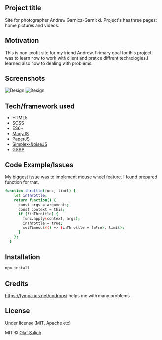 
## Project title
Site for photographer Andrew Garnicz-Garnicki. Project's has three pages: home,pictures and videos.

## Motivation
This is non-profit site for my friend Andrew. Primary goal for this project was to learn how to work with client and pratice diffrent technologies.I learned also how to dealing with problems. 
 
## Screenshots
![Design](https://i.ibb.co/Q8XmKn6/Screen-Mobile.png)
![Design](https://i.ibb.co/V9xk1Z6/Screen-Mobile2.png)

## Tech/framework used
- HTML5
- SCSS
- ES6+
- [MacyJS](http://macyjs.com/)
- [PaperJS](http://paperjs.org/)
- [Simplex-NoiseJS](https://www.npmjs.com/package/simplex-noise)
- [GSAP](https://greensock.com/gsap/)

## Code Example/Issues

My biggest issue was to implement mouse wheel feature. I found prepared function for that.

```bash
function throttle(func, limit) {
    let inThrottle;
    return function() {
      const args = arguments;
      const context = this;
      if (!inThrottle) {
        func.apply(context, args);
        inThrottle = true;
        setTimeout(() => (inThrottle = false), limit);
      }
    };
  }
```


## Installation
```bash
npm install 
```

## Credits
https://tympanus.net/codrops/ helps me with many problems.


## License
Under license (MIT, Apache etc)

MIT © [Olaf Sulich]()
